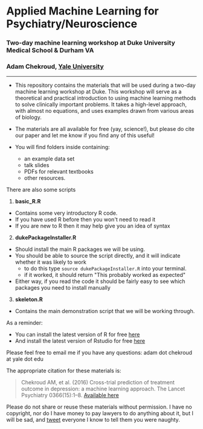 # Applied Machine Learning for Psychiatry/Neuroscience
### Two-day machine learning workshop at Duke University Medical School & Durham VA
### Adam Chekroud, [Yale University](http://mccarthylab.yale.edu)

----------------------------------------


- This repository contains the materials that will be used during a two-day machine learning workshop at Duke. This workshop will serve as a theoretical and practical introduction to using machine learning methods to solve clinically important problems. It takes a high-level approach, with almost no equations, and uses examples drawn from various areas of biology.

- The materials are all available for free (yay, science!), but please do cite our paper and let me know if you find any of this useful!

- You will find folders inside containing:
  - an example data set
  - talk slides
  - PDFs for relevant textbooks
  - other resources.

There are also some scripts

1. **basic_R.R**
  - Contains some very introductory R code.
  - If you have used R before then you won't need to read it
  - If you are new to R then it may help give you an idea of syntax
2. **dukePackageInstaller.R**
  - Should install the main R packages we will be using.
  - You should be able to source the script directly, and it will indicate whether it was likely to work
    - to do this type `source dukePackageInstaller.R` into your terminal. 
    - if it worked, it should return "This probably worked as expected"
  - Either way, if you read the code it should be fairly easy to see which packages you need to install manually
3. **skeleton.R**
  - Contains the main demonstration script that we will be working through.
  
  
As a reminder:

- You can install the latest version of R for free [here](http://cran.revolutionanalytics.com/)
- And install the latest version of Rstudio for free [here](https://www.rstudio.com/products/rstudio/#Desktop)


Please feel free to email me if you have any questions: adam dot chekroud at yale dot edu

The appropriate citation for these materials is: 

> Chekroud AM, et al. (2016) Cross-trial prediction of treatment outcome in depression: a machine learning approach. The Lancet Psychiatry 0366(15):1–8.  [Available here](http://lancet.com/journals/lanpsy/article/PIIS2215-0366(15)00471-X/fulltext)

Please do not share or reuse these materials without permission.
I have no copyright, nor do I have money to pay lawyers to do anything about it,
but I will be sad, and [tweet](https://twitter.com/itschekkers) everyone I know to tell them you were naughty.
    
